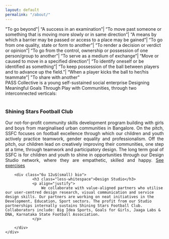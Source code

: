 ```yaml
---
layout: default
permalink: "/about/"
---
```


<div class="inner">
    <div class="row">
    <div class="12u 12u$(small) about-headline">
            <span id="js-rotating2">
                "To go beyond"|
                “A success in an examination”|
                “To move past someone or something that is moving more slowly or in same direction”|
                “A means by which a barrier may be passed or access to a place may be gained”|
                “To go from one quality, state or form to another”|
                “To render a decision or verdict or opinion”|
                “To go from the control, ownership or possession of one person/group to another”|
                “To serve as a medium of exchange”|
                “Move or caused to move in a specified direction”|
                “To identify oneself or be identified as something”|
                “To keep possession of the ball between players and to advance up the field.”|
                “When a player kicks the ball to her/his teammate”|
                "To share with another"
            </span>
    </div>  
    <div class="12u 12u$(small) about-headline">
        PASS Collective is a young self-sustained social enterprise Designing Meaningful Goals Through Play with Communities, through two interconnected verticals:
    </div>
    </div>
    <br/>
    <div class="row">
        <div class="6u 12u$(small) bio">
            <h3 class="less-whitespace">Shining Stars Football Club</h3>
            <p align="justify">
                Our not-for-profit community skills development program building with girls and boys from marginalised urban communities in Bangalore. On the pitch, SSFC focuses on football excellence through which our children and youth actively practice teamwork, gender equality and professionalism. Off the pitch, our children lead on creatively improving their communities, one step at a time, through teamwork and participatory design. The long term goal of SSFC is for children and youth to shine in opportunities through our Design Studio network, where they are empathetic, skilled and happy.
 <a href="/exercises">See exercises</a>
            </p>
        </div>

        <div class="6u 12u$(small) bio">
                <h3 class="less-whitespace">Design Studio</h3>
                <p align="justify">
                    We collaborate with value-aligned partners who utilise our user-centred design research, visual communication and service design skills. Our partners are working on neat initiatives in the Development, Education, Sport sectors. The profit from our Studio partnerships internally sustains Shining Stars Football Club. Collaborators include: Big Idea Sports, Goals for Girls, Jaaga Labs & DNA, Karnataka State Football Association.    
                </p>
          
        </div>
    </div>
</div>
